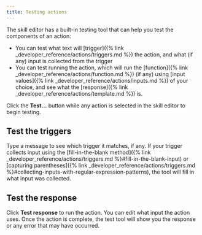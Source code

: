 ```yaml
---
title: Testing actions
---
```


The skill editor has a built-in testing tool that can help you test the components of an action:

- You can test what text will [trigger]({% link _developer_reference/actions/triggers.md %}) the action, and what (if any) input is collected from the trigger
- You can test running the action, which will run the [function]({% link _developer_reference/actions/function.md %}) (if any) using [input values]({% link _developer_reference/actions/inputs.md %}) of your choice, and see what the [response]({% link _developer_reference/actions/template.md %}) is.

Click the **Test…** button while any action is selected in the skill editor to begin testing.

## Test the triggers

Type a message to see which trigger it matches, if any. If your trigger collects input using the [fill-in-the-blank method]({% link _developer_reference/actions/triggers.md %}#fill-in-the-blank-input) or [capturing parentheses]({% link _developer_reference/actions/triggers.md %}#collecting-inputs-with-regular-expression-patterns), the tool will fill in what input was collected.

## Test the response

Click **Test response** to run the action. You can edit what input the action uses. Once the action is complete, the test tool will show you the response or any error that may have occurred.
